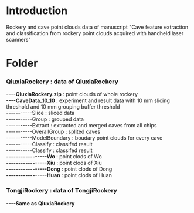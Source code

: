 # Introduction
Rockery and cave point clouds data of manuscript "Cave feature extraction and classification from rockery point clouds acquired with handheld laser scanners"

# Folder
### QiuxiaRockery : data of QiuxiaRockery         
**----QiuxiaRockery.zip** : point clouds of whole rockery     
**----CaveData_10_10** : experiment and result data with  10 mm slicing threshold  and 10 mm grouping buffer threshold         
-----------Slice : sliced data            
-----------Group : grouped data                 
-----------Extract : extracted and merged caves from all chips                  
-----------OverallGroup : splited caves               
-----------ModelBoundary : boudary point clouds for every cave                
-----------Classify : classifed result      
-----------Classify : classifed result     
**-----------------Wo** : point clods of Wo           
**-----------------Xiu** : point clods of Xiu     
**-----------------Dong** : point clods of Dong           
**-----------------Huan** : point clods of Huan           


### TongjiRockery : data of TongjiRockery
**----Same as QiuxiaRockery**
